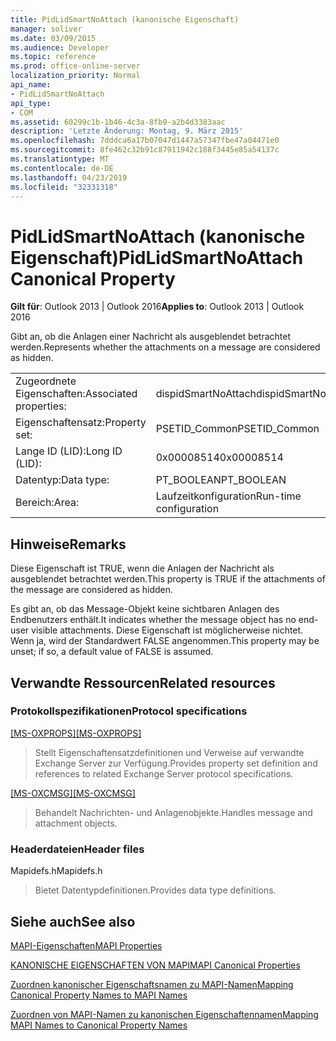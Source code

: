 ```yaml
---
title: PidLidSmartNoAttach (kanonische Eigenschaft)
manager: soliver
ms.date: 03/09/2015
ms.audience: Developer
ms.topic: reference
ms.prod: office-online-server
localization_priority: Normal
api_name:
- PidLidSmartNoAttach
api_type:
- COM
ms.assetid: 60299c1b-1b46-4c3a-8fb9-a2b4d3383aac
description: 'Letzte Änderung: Montag, 9. März 2015'
ms.openlocfilehash: 7dddca6a17b07047d1447a57347fbe47a04471e0
ms.sourcegitcommit: 8fe462c32b91c87911942c188f3445e85a54137c
ms.translationtype: MT
ms.contentlocale: de-DE
ms.lasthandoff: 04/23/2019
ms.locfileid: "32331318"
---
```

# <a name="pidlidsmartnoattach-canonical-property"></a><span data-ttu-id="cf07d-103">PidLidSmartNoAttach (kanonische Eigenschaft)</span><span class="sxs-lookup"><span data-stu-id="cf07d-103">PidLidSmartNoAttach Canonical Property</span></span>

  
  
<span data-ttu-id="cf07d-104">**Gilt für**: Outlook 2013 | Outlook 2016</span><span class="sxs-lookup"><span data-stu-id="cf07d-104">**Applies to**: Outlook 2013 | Outlook 2016</span></span> 
  
<span data-ttu-id="cf07d-105">Gibt an, ob die Anlagen einer Nachricht als ausgeblendet betrachtet werden.</span><span class="sxs-lookup"><span data-stu-id="cf07d-105">Represents whether the attachments on a message are considered as hidden.</span></span>
  
|||
|:-----|:-----|
|<span data-ttu-id="cf07d-106">Zugeordnete Eigenschaften:</span><span class="sxs-lookup"><span data-stu-id="cf07d-106">Associated properties:</span></span>  <br/> |<span data-ttu-id="cf07d-107">dispidSmartNoAttach</span><span class="sxs-lookup"><span data-stu-id="cf07d-107">dispidSmartNoAttach</span></span>  <br/> |
|<span data-ttu-id="cf07d-108">Eigenschaftensatz:</span><span class="sxs-lookup"><span data-stu-id="cf07d-108">Property set:</span></span>  <br/> |<span data-ttu-id="cf07d-109">PSETID_Common</span><span class="sxs-lookup"><span data-stu-id="cf07d-109">PSETID_Common</span></span>  <br/> |
|<span data-ttu-id="cf07d-110">Lange ID (LID):</span><span class="sxs-lookup"><span data-stu-id="cf07d-110">Long ID (LID):</span></span>  <br/> |<span data-ttu-id="cf07d-111">0x00008514</span><span class="sxs-lookup"><span data-stu-id="cf07d-111">0x00008514</span></span>  <br/> |
|<span data-ttu-id="cf07d-112">Datentyp:</span><span class="sxs-lookup"><span data-stu-id="cf07d-112">Data type:</span></span>  <br/> |<span data-ttu-id="cf07d-113">PT_BOOLEAN</span><span class="sxs-lookup"><span data-stu-id="cf07d-113">PT_BOOLEAN</span></span>  <br/> |
|<span data-ttu-id="cf07d-114">Bereich:</span><span class="sxs-lookup"><span data-stu-id="cf07d-114">Area:</span></span>  <br/> |<span data-ttu-id="cf07d-115">Laufzeitkonfiguration</span><span class="sxs-lookup"><span data-stu-id="cf07d-115">Run-time configuration</span></span>  <br/> |
   
## <a name="remarks"></a><span data-ttu-id="cf07d-116">Hinweise</span><span class="sxs-lookup"><span data-stu-id="cf07d-116">Remarks</span></span>

<span data-ttu-id="cf07d-117">Diese Eigenschaft ist TRUE, wenn die Anlagen der Nachricht als ausgeblendet betrachtet werden.</span><span class="sxs-lookup"><span data-stu-id="cf07d-117">This property is TRUE if the attachments of the message are considered as hidden.</span></span>
  
<span data-ttu-id="cf07d-118">Es gibt an, ob das Message-Objekt keine sichtbaren Anlagen des Endbenutzers enthält.</span><span class="sxs-lookup"><span data-stu-id="cf07d-118">It indicates whether the message object has no end-user visible attachments.</span></span> <span data-ttu-id="cf07d-119">Diese Eigenschaft ist möglicherweise nichtet. Wenn ja, wird der Standardwert FALSE angenommen.</span><span class="sxs-lookup"><span data-stu-id="cf07d-119">This property may be unset; if so, a default value of FALSE is assumed.</span></span>
  
## <a name="related-resources"></a><span data-ttu-id="cf07d-120">Verwandte Ressourcen</span><span class="sxs-lookup"><span data-stu-id="cf07d-120">Related resources</span></span>

### <a name="protocol-specifications"></a><span data-ttu-id="cf07d-121">Protokollspezifikationen</span><span class="sxs-lookup"><span data-stu-id="cf07d-121">Protocol specifications</span></span>

<span data-ttu-id="cf07d-122">[[MS-OXPROPS]](https://msdn.microsoft.com/library/f6ab1613-aefe-447d-a49c-18217230b148%28Office.15%29.aspx)</span><span class="sxs-lookup"><span data-stu-id="cf07d-122">[[MS-OXPROPS]](https://msdn.microsoft.com/library/f6ab1613-aefe-447d-a49c-18217230b148%28Office.15%29.aspx)</span></span>
  
> <span data-ttu-id="cf07d-123">Stellt Eigenschaftensatzdefinitionen und Verweise auf verwandte Exchange Server zur Verfügung.</span><span class="sxs-lookup"><span data-stu-id="cf07d-123">Provides property set definition and references to related Exchange Server protocol specifications.</span></span>
    
<span data-ttu-id="cf07d-124">[[MS-OXCMSG]](https://msdn.microsoft.com/library/7fd7ec40-deec-4c06-9493-1bc06b349682%28Office.15%29.aspx)</span><span class="sxs-lookup"><span data-stu-id="cf07d-124">[[MS-OXCMSG]](https://msdn.microsoft.com/library/7fd7ec40-deec-4c06-9493-1bc06b349682%28Office.15%29.aspx)</span></span>
  
> <span data-ttu-id="cf07d-125">Behandelt Nachrichten- und Anlagenobjekte.</span><span class="sxs-lookup"><span data-stu-id="cf07d-125">Handles message and attachment objects.</span></span>
    
### <a name="header-files"></a><span data-ttu-id="cf07d-126">Headerdateien</span><span class="sxs-lookup"><span data-stu-id="cf07d-126">Header files</span></span>

<span data-ttu-id="cf07d-127">Mapidefs.h</span><span class="sxs-lookup"><span data-stu-id="cf07d-127">Mapidefs.h</span></span>
  
> <span data-ttu-id="cf07d-128">Bietet Datentypdefinitionen.</span><span class="sxs-lookup"><span data-stu-id="cf07d-128">Provides data type definitions.</span></span>
    
## <a name="see-also"></a><span data-ttu-id="cf07d-129">Siehe auch</span><span class="sxs-lookup"><span data-stu-id="cf07d-129">See also</span></span>



[<span data-ttu-id="cf07d-130">MAPI-Eigenschaften</span><span class="sxs-lookup"><span data-stu-id="cf07d-130">MAPI Properties</span></span>](mapi-properties.md)
  
[<span data-ttu-id="cf07d-131">KANONISCHE EIGENSCHAFTEN VON MAPI</span><span class="sxs-lookup"><span data-stu-id="cf07d-131">MAPI Canonical Properties</span></span>](mapi-canonical-properties.md)
  
[<span data-ttu-id="cf07d-132">Zuordnen kanonischer Eigenschaftsnamen zu MAPI-Namen</span><span class="sxs-lookup"><span data-stu-id="cf07d-132">Mapping Canonical Property Names to MAPI Names</span></span>](mapping-canonical-property-names-to-mapi-names.md)
  
[<span data-ttu-id="cf07d-133">Zuordnen von MAPI-Namen zu kanonischen Eigenschaftennamen</span><span class="sxs-lookup"><span data-stu-id="cf07d-133">Mapping MAPI Names to Canonical Property Names</span></span>](mapping-mapi-names-to-canonical-property-names.md)

